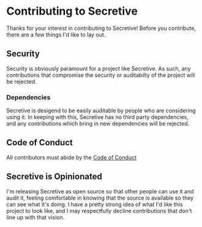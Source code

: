 # Contributing to Secretive

Thanks for your interest in contributing to Secretive! Before you contribute, there are a few things I'd like to lay out.

## Security

Security is obviously paramount for a project like Secretive. As such, any contributions that compromise the security or auditabilty of the project will be rejected.

### Dependencies

Secretive is desigend to be easily auditable by people who are considering using it. In keeping with this, Secretive has no third party dependencies, and any contributions which bring in new dependencies will be rejected.

## Code of Conduct

All contributors must abide by the [Code of Conduct](CODE_OF_CONDUCT.md)

## Secretive is Opinionated

I'm releasing Secretive as open source so that other people can use it and audit it, feeling comfortable in knowing that the source is available so they can see what it's doing. I have a pretty strong idea of what I'd like this project to look like, and I may respectfully decline contributions that don't line up with that vision.
